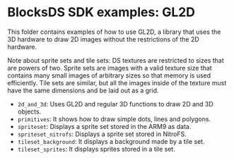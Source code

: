 # BlocksDS SDK examples: GL2D

This folder contains examples of how to use GL2D, a library that uses the 3D
hardware to draw 2D images without the restrictions of the 2D hardware.

Note about sprite sets and tile sets: DS textures are restricted to sizes that
are powers of two. Sprite sets are images with a valid texture size that
contains many small images of arbitrary sizes so that memory is used
efficiently. Tile sets are similar, but all the images inside of the texture
must have the same dimensions and be laid out as a grid.

- `2d_and_3d`: Uses GL2D and regular 3D functions to draw 2D and 3D objects.
- `primitives`: It shows how to draw simple dots, lines and polygons.
- `spriteset`: Displays a sprite set stored in the ARM9 as data.
- `spriteset_nitrofs`: Displays a sprite set stored in NitroFS.
- `tileset_background`: It displays a background made by a tile set.
- `tileset_sprites`: It displays sprites stored in a tile set.
